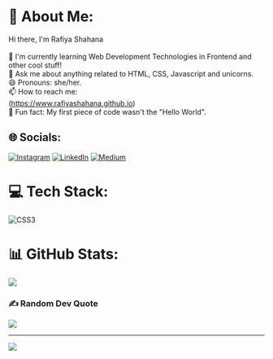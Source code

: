 # 💫 About Me:
Hi there, I'm Rafiya Shahana<br><br>🌱 I'm currently learning Web Development Technologies in Frontend and other cool stuff!<br>💬 Ask me about anything related to HTML, CSS, Javascript and unicorns.<br>😄 Pronouns: she/her.<br>📫 How to reach me:<br>(https://www.rafiyashahana.github.io)<br>🚀 Fun fact: My first piece of code wasn't the "Hello World".


## 🌐 Socials:
[![Instagram](https://img.shields.io/badge/Instagram-%23E4405F.svg?logo=Instagram&logoColor=white)](https://instagram.com/herspicedlatte) [![LinkedIn](https://img.shields.io/badge/LinkedIn-%230077B5.svg?logo=linkedin&logoColor=white)](https://linkedin.com/in/https://www.linkedin.com/in/rafiya-shahana/) [![Medium](https://img.shields.io/badge/Medium-12100E?logo=medium&logoColor=white)](https://medium.com/@Rafiyashahana) 

# 💻 Tech Stack:
![CSS3](https://img.shields.io/badge/css3-%231572B6.svg?style=flat&logo=css3&logoColor=white)
# 📊 GitHub Stats:

![](https://github-readme-stats.vercel.app/api/top-langs/?username=rafiyashahana&theme=dracula&hide_border=false&include_all_commits=false&count_private=false&layout=compact)

### ✍️ Random Dev Quote
![](https://quotes-github-readme.vercel.app/api?type=horizontal&theme=radical)

---
[![](https://visitcount.itsvg.in/api?id=rafiyashahana&icon=2&color=0)](https://visitcount.itsvg.in)


